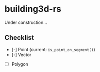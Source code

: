 # building3d-rs

Under construction...

## Checklist

- [-] Point (current: `is_point_on_segment()`)
- [-] Vector
- [ ] Polygon
